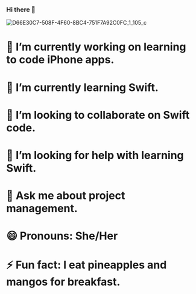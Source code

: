 ### Hi there 👋
![D66E30C7-508F-4F60-8BC4-751F7A92C0FC_1_105_c](https://github.com/vrstreet/vrstreet/assets/545759/fec59de9-545c-4e3b-8cef-868104511245)



# 🔭 I’m currently working on learning to code iPhone apps.
# 🌱 I’m currently learning Swift.
# 👯 I’m looking to collaborate on Swift code.
# 🤔 I’m looking for help with learning Swift.
# 💬 Ask me about project management.
# 😄 Pronouns: She/Her
# ⚡ Fun fact: I eat pineapples and mangos for breakfast.


